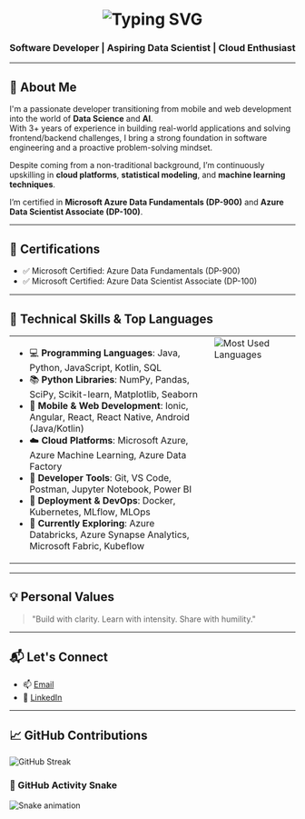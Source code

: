 

<h1 align="center">
  <img src="https://readme-typing-svg.demolab.com?font=Fira+Code&size=28&pause=1000&color=00F700&center=true&vCenter=true&width=435&lines=Hi+%F0%9F%91%8B%2C+I'm+Vignesh!" alt="Typing SVG" />
</h1>
<h3 align="center">Software Developer | Aspiring Data Scientist | Cloud Enthusiast</h3>

---

## 🧠 About Me

I'm a passionate developer transitioning from mobile and web development into the world of **Data Science** and **AI**.  
With 3+ years of experience in building real-world applications and solving frontend/backend challenges, I bring a strong foundation in software engineering and a proactive problem-solving mindset.

Despite coming from a non-traditional background, I’m continuously upskilling in **cloud platforms**, **statistical modeling**, and **machine learning techniques**.

I’m certified in **Microsoft Azure Data Fundamentals (DP-900)** and **Azure Data Scientist Associate (DP-100)**.

---

## 📜 Certifications

- ✅ Microsoft Certified: Azure Data Fundamentals (DP-900)  
- ✅ Microsoft Certified: Azure Data Scientist Associate (DP-100)

---

## 🚀 Technical Skills & Top Languages

<table>
  <tr>
    <td valign="top" width="70%">
<ul>
  <li>💻 <strong>Programming Languages</strong>: Java, Python, JavaScript, Kotlin, SQL</li>
  <li>📚 <strong>Python Libraries</strong>: NumPy, Pandas, SciPy, Scikit-learn, Matplotlib, Seaborn</li>
  <li>📱 <strong>Mobile & Web Development</strong>: Ionic, Angular, React, React Native, Android (Java/Kotlin)</li>
  <li>☁️ <strong>Cloud Platforms</strong>: Microsoft Azure, Azure Machine Learning, Azure Data Factory</li>
  <li>🔧 <strong>Developer Tools</strong>: Git, VS Code, Postman, Jupyter Notebook, Power BI</li>
  <li>🚀 <strong>Deployment & DevOps</strong>: Docker, Kubernetes, MLflow, MLOps</li>
  <li>🔬 <strong>Currently Exploring</strong>: Azure Databricks, Azure Synapse Analytics, Microsoft Fabric, Kubeflow</li>
</ul>
   </td>
    <td valign="top" width="30%">
      <img src="https://github-readme-stats.vercel.app/api/top-langs/?username=Vignesh96-R&theme=github_dark&layout=compact" alt="Most Used Languages"/>
    </td>
  </tr>
</table>

---

## 💡 Personal Values
> "Build with clarity. Learn with intensity. Share with humility."

---

## 📬 Let's Connect

- 📫 [Email](mailto:vignesh1996rajendran@gmail.com)  
- 💼 [LinkedIn](https://www.linkedin.com/in/vignesh-rajendran-436a6a256/)

---

## 📈 GitHub Contributions

![GitHub Streak](https://github-readme-streak-stats.herokuapp.com/?user=Vignesh96-R&theme=github_dark)  


### 🐍 GitHub Activity Snake

![Snake animation](https://github.com/Vignesh96-R/Vignesh96-R/blob/output/github-contribution-grid-snake.svg)

